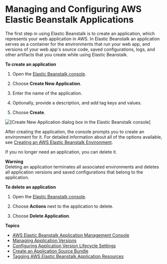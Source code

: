# Managing and Configuring AWS Elastic Beanstalk Applications<a name="applications"></a>

The first step in using Elastic Beanstalk is to create an application, which represents your web application in AWS\. In Elastic Beanstalk an application serves as a container for the environments that run your web app, and versions of your web app's source code, saved configurations, logs, and other artifacts that you create while using Elastic Beanstalk\.

**To create an application**

1. Open the [Elastic Beanstalk console](https://console.aws.amazon.com/elasticbeanstalk)\.

1. Choose **Create New Application**\.

1. Enter the name of the application\.

1. Optionally, provide a description, and add tag keys and values\.

1. Choose **Create**\.

![\[Create New Application dialog box in the Elastic Beanstalk console\]](http://docs.aws.amazon.com/elasticbeanstalk/latest/dg/images/applications-create-dialog.png)

After creating the application, the console prompts you to create an environment for it\. For detailed information about all of the options available, see [Creating an AWS Elastic Beanstalk Environment](using-features.environments.md)\.

If you no longer need an application, you can delete it\.

**Warning**  
Deleting an application terminates all associated environments and deletes all application versions and saved configurations that belong to the application\.

**To delete an application**

1. Open the [Elastic Beanstalk console](https://console.aws.amazon.com/elasticbeanstalk)\.

1. Choose **Actions** next to the application to delete\.

1. Choose **Delete Application**\.

**Topics**
+ [AWS Elastic Beanstalk Application Management Console](applications-console.md)
+ [Managing Application Versions](applications-versions.md)
+ [Configuring Application Version Lifecycle Settings](applications-lifecycle.md)
+ [Create an Application Source Bundle](applications-sourcebundle.md)
+ [Tagging AWS Elastic Beanstalk Application Resources](applications-tagging-resources.md)